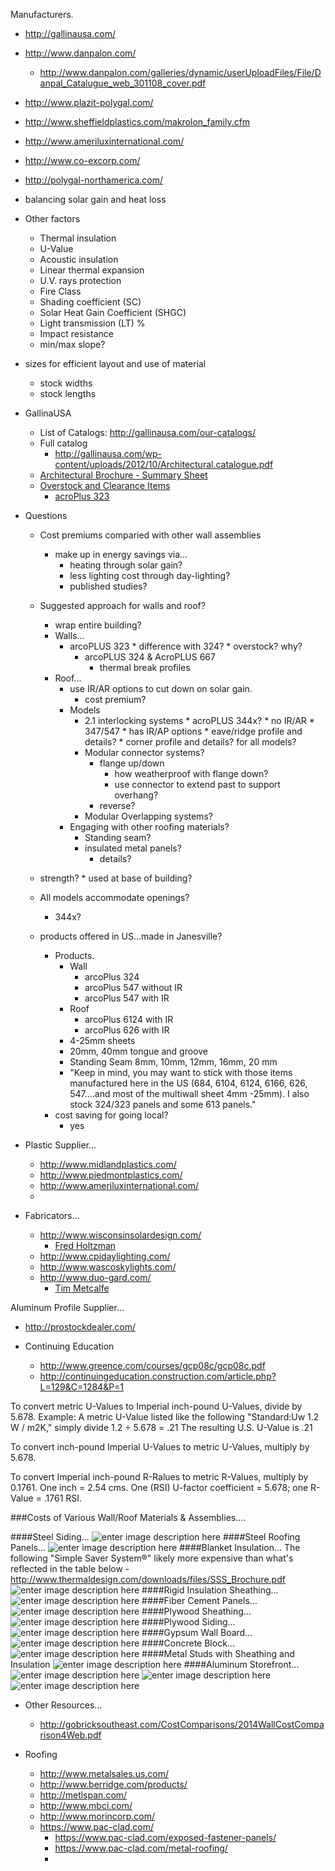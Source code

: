 
Manufacturers.

 - http://gallinausa.com/
 - http://www.danpalon.com/
	 - http://www.danpalon.com/galleries/dynamic/userUploadFiles/File/Danpal_Catalugue_web_301108_cover.pdf
 - http://www.plazit-polygal.com/
 - http://www.sheffieldplastics.com/makrolon_family.cfm
 - http://www.ameriluxinternational.com/
 - http://www.co-excorp.com/
 - http://polygal-northamerica.com/

 - balancing solar gain and heat loss
 - Other factors
	 * Thermal insulation
	 * U-Value
	 * Acoustic insulation
	 * Linear thermal expansion
	 * U.V. rays protection
	 * Fire Class
	 *  Shading coefficient (SC)
	 * Solar Heat Gain Coefficient (SHGC)
	 * Light transmission (LT) %
	 *  Impact resistance
	 * min/max slope?
 - sizes for efficient layout and use of material
	 * stock widths
	 * stock lengths
 - GallinaUSA
	 * List of Catalogs: http://gallinausa.com/our-catalogs/
	 * Full catalog
		 * http://gallinausa.com/wp-content/uploads/2012/10/Architectural.catalogue.pdf
	 * [Architectural Brochure - Summary Sheet](http://gallinausa.com/wp-content/uploads/2012/10/Gallina4pFINAL.pdf)
	 * [Overstock and Clearance Items](http://gallinausa.com/overstock-clearance-items/)
		 * [acroPlus 323](http://gallinausa.com/wp-content/uploads/2012/10/acroplusr323.brochure.pdf)
 - Questions
	 * Cost premiums comparied with other wall assemblies
		 * make up in energy savings via...
			 * heating through solar gain?
			 * less lighting cost through day-lighting?
			 * published studies?
	 * Suggested approach for walls and roof?
		 * wrap entire building?
		 * Walls...
			 * arcoPLUS 323
					* difference with 324?
					* overstock? why?
				* arcoPLUS 324 & AcroPLUS 667
					 * thermal break profiles
		 * Roof...
			 * use IR/AR options to cut down on solar gain.
				 * cost premium?
			 * Models
				 * 2.1 interlocking systems	
						* acroPLUS 344x?
							* no IR/AR
						* 347/547
							* has IR/AP options
							* eave/ridge profile and details?
								* corner profile and details? for all models?
				 * Modular connector systems?
					 * flange up/down
						 * how weatherproof with flange down?
						 * use connector to extend past to support overhang?
					 * reverse?
				 * Modular Overlapping systems?
			 * Engaging with other roofing materials?
				 * Standing seam?
				 * insulated metal panels?
					 * details?
	 * strength?
			 * used at base of building?
	 * All models accommodate openings?
		 * 344x?

	 * products offered in US...made in Janesville?
		 * Products.
			 * Wall
				 * arcoPlus 324
				 * arcoPlus 547 without IR
				 * arcoPlus 547 with IR
			 * Roof
				 * arcoPlus 6124 with IR
				 * arcoPlus 626 with IR
			 * 4-25mm sheets
			 * 20mm, 40mm tongue and groove
			 * Standing Seam 8mm, 10mm, 12mm, 16mm, 20 mm
			 * "Keep in mind, you may want to stick with those items manufactured here in the US (684, 6104, 6124, 6166, 626, 547….and most of the multiwall sheet 4mm -25mm).  I also stock 324/323 panels and some 613 panels."
		 * cost saving for going local?
			 * yes



 - Plastic Supplier...
	* http://www.midlandplastics.com/
	* http://www.piedmontplastics.com/
	* http://www.ameriluxinternational.com/
	* 

 - Fabricators...
	* http://www.wisconsinsolardesign.com/
		* [Fred Holtzman](https://www.linkedin.com/pub/fred-holtzman/5/415/15a)
	* http://www.cpidaylighting.com/
	* http://www.wascoskylights.com/
	* http://www.duo-gard.com/
		* [Tim Metcalfe](https://www.linkedin.com/pub/tim-metcalfe/46/b67/671)

Aluminum Profile Supplier...
* http://prostockdealer.com/

* Continuing Education
	* http://www.greence.com/courses/gcp08c/gcp08c.pdf
	* http://continuingeducation.construction.com/article.php?L=129&C=1284&P=1





To convert metric U-Values to Imperial inch-pound U-Values, divide by 5.678. 
Example: A metric U-Value listed like the following "Standard:Uw 1.2 W / m2K," simply divide 1.2 ÷ 5.678 = .21  The resulting U.S. U-Value is .21

To convert inch-pound Imperial U-Values to metric U-Values, multiply by 5.678. 

To convert Imperial inch-pound R-Ralues to metric R-Values, multiply by 0.1761. One inch = 2.54 cms. One (RSI) U-factor coefficient = 5.678; one R-Value = .1761 RSI.


###Costs of Various Wall/Roof Materials & Assemblies....

####Steel Siding...
![enter image description here](https://dl.dropboxusercontent.com/u/7117445/temp/ScreenHunter_211%20Mar.%2004%2010.01.jpg)
####Steel Roofing Panels...
![enter image description here](https://dl.dropboxusercontent.com/u/7117445/temp/ScreenHunter_212%20Mar.%2004%2010.05.jpg)
####Blanket Insulation...
The following "Simple Saver System®" likely more expensive than what's reflected in the table below - http://www.thermaldesign.com/downloads/files/SSS_Brochure.pdf
![enter image description here](https://dl.dropboxusercontent.com/u/7117445/temp/ScreenHunter_213%20Mar.%2004%2010.13.jpg)
####Rigid Insulation Sheathing...
![enter image description here](https://dl.dropboxusercontent.com/u/7117445/temp/ScreenHunter_215%20Mar.%2004%2010.20.jpg)
####Fiber Cement Panels...
![enter image description here](https://dl.dropboxusercontent.com/u/7117445/temp/ScreenHunter_216%20Mar.%2004%2010.28.jpg)
####Plywood Sheathing...
![enter image description here](https://dl.dropboxusercontent.com/u/7117445/temp/ScreenHunter_217%20Mar.%2004%2010.45.jpg)
####Plywood Siding...
![enter image description here](https://dl.dropboxusercontent.com/u/7117445/temp/ScreenHunter_219%20Mar.%2004%2010.57.jpg)
####Gypsum Wall Board...
![enter image description here](https://dl.dropboxusercontent.com/u/7117445/temp/ScreenHunter_218%20Mar.%2004%2010.53.jpg)
####Concrete Block...
![enter image description here](https://dl.dropboxusercontent.com/u/7117445/temp/ScreenHunter_220%20Mar.%2004%2011.40.jpg)
####Metal Studs with Sheathing and Insulation
![enter image description here](https://dl.dropboxusercontent.com/u/7117445/temp/ScreenHunter_224%20Mar.%2004%2013.26.jpg)
####Aluminum Storefront...
![enter image description here](https://dl.dropboxusercontent.com/u/7117445/temp/ScreenHunter_222%20Mar.%2004%2013.16.jpg)
![enter image description here](https://dl.dropboxusercontent.com/u/7117445/temp/ScreenHunter_223%20Mar.%2004%2013.19.jpg)
![enter image description here](https://dl.dropboxusercontent.com/u/7117445/temp/ScreenHunter_221%20Mar.%2004%2012.21.jpg)

 - Other Resources...
	 - http://gobricksoutheast.com/CostComparisons/2014WallCostComparison4Web.pdf
 
 - Roofing
	 - http://www.metalsales.us.com/
	 - http://www.berridge.com/products/
	 - http://metlspan.com/
	 - http://www.mbci.com/
	 - http://www.morincorp.com/
	 - https://www.pac-clad.com/
		 - https://www.pac-clad.com/exposed-fastener-panels/
		 - https://www.pac-clad.com/metal-roofing/
		 - 